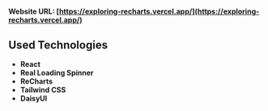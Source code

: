 #### Website URL: [https://exploring-recharts.vercel.app/](https://exploring-recharts.vercel.app/)

## Used Technologies

- **React**
- **Real Loading Spinner**
- **ReCharts**
- **Tailwind CSS**
- **DaisyUI**